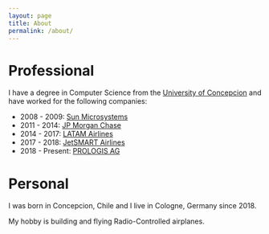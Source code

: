 ```yaml
---
layout: page
title: About
permalink: /about/
---
```


# Professional

I have a degree in Computer Science from the [University of Concepcion](https://www.udec.cl) and have worked for the following companies:

- 2008 - 2009: [Sun Microsystems](https://en.wikipedia.org/wiki/Sun_Microsystems)
- 2011 - 2014: [JP Morgan Chase](https://www.jpmorganchase.com/)
- 2014 - 2017: [LATAM Airlines](https://www.latamairlines.com/)
- 2017 - 2018: [JetSMART Airlines](https://jetsmart.com/)
- 2018 - Present: [PROLOGIS AG](https://www.prologis.aero/)

# Personal

I was born in Concepcion, Chile and I live in Cologne, Germany since 2018.

My hobby is building and flying Radio-Controlled airplanes.